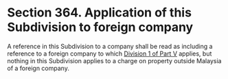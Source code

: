 # Section 364. Application of this Subdivision to foreign company

A reference in this Subdivision to a company shall be read as including a reference to a foreign company to which [Division 1 of Part V](../../../part-5-miscellaneous/division-1-foreign-companies/) applies, but nothing in this Subdivision applies to a charge on property outside Malaysia of a foreign company.

